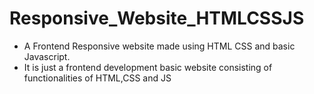 # Responsive_Website_HTMLCSSJS
- A Frontend Responsive website made using HTML CSS and basic Javascript.
- It is just a frontend development basic website consisting of functionalities of HTML,CSS and JS
